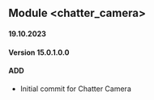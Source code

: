 ## Module <chatter_camera>

#### 19.10.2023
#### Version 15.0.1.0.0
#### ADD

- Initial commit for Chatter Camera


